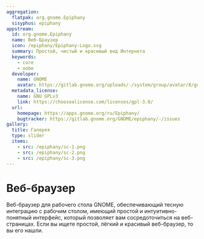 ```yaml
---
aggregation:
  flatpak: org.gnome.Epiphany
  sisyphus: epiphany
appstream:
  id: org.gnome.Epiphany
  name: Веб-Браузер
  icon: /epiphany/Epiphany-Logo.svg
  summary: Простой, чистый и красивый вид Интернета
  keywords:
    - core
    - oobe
  developer:
    name: GNOME
    avatar: https://gitlab.gnome.org/uploads/-/system/group/avatar/8/gnomelogo.png?width=48
  metadata_license:
    name: GNU GPLv3
    link: https://choosealicense.com/licenses/gpl-3.0/
  url:
    homepage: https://apps.gnome.org/ru/Epiphany/
    bugtracker: https://gitlab.gnome.org/GNOME/epiphany/-/issues
gallery:
  title: Галерея
  type: slider
  items:
    - src: /epiphany/sc-1.png
    - src: /epiphany/sc-2.png
    - src: /epiphany/sc-3.png
---
```


# Веб-браузер

Веб-браузер для рабочего стола GNOME, обеспечивающий тесную интеграцию с рабочим столом, имеющий простой и интуитивно-понятный интерфейс, который позволяет вам сосредоточиться на веб-страницах. Если вы ищете простой, лёгкий и красивый веб-браузер, то вы его нашли.

<AGWGallery />

<!--@include: @apps/.parts/install/content-repo.md-->
<!--@include: @apps/.parts/install/content-flatpak.md-->
